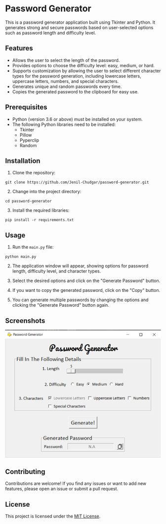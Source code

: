 # Password Generator

This is a password generator application built using Tkinter and Python. It generates strong and secure passwords based on user-selected options such as password length and difficulty level.

## Features

- Allows the user to select the length of the password.
- Provides options to choose the difficulty level: easy, medium, or hard.
- Supports customization by allowing the user to select different character types for the password generation, including lowercase letters, uppercase letters, numbers, and special characters.
- Generates unique and random passwords every time.
- Copies the generated password to the clipboard for easy use.

## Prerequisites

- Python (version 3.6 or above) must be installed on your system.
- The following Python libraries need to be installed:
  - Tkinter
  - Pillow
  - Pyperclip
  - Random

## Installation

1. Clone the repository:

```
git clone https://github.com/Jenil-Chudgar/password-generator.git
```

2. Change into the project directory:

```
cd password-generator
```

3. Install the required libraries:

```
pip install -r requirements.txt
```

## Usage

1. Run the `main.py` file:

```
python main.py
```

2. The application window will appear, showing options for password length, difficulty level, and character types.

3. Select the desired options and click on the "Generate Password" button.

4. If you want to copy the generated password, click on the "Copy" button.

5. You can generate multiple passwords by changing the options and clicking the "Generate Password" button again.

## Screenshots

![Password Generator](screenshot.png)

## Contributing

Contributions are welcome! If you find any issues or want to add new features, please open an issue or submit a pull request.

## License

This project is licensed under the [MIT License](LICENSE).
